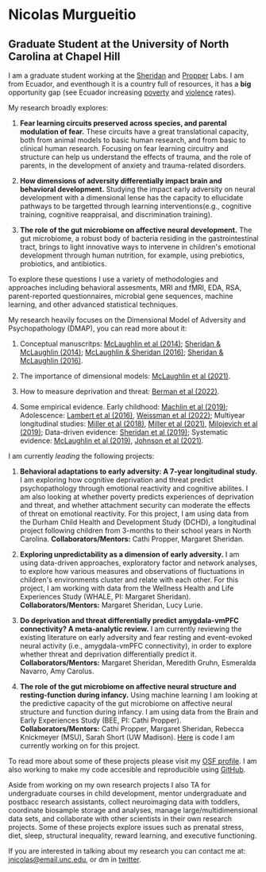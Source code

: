 #  **Nicolas Murgueitio**

##  **Graduate Student at the University of North Carolina at Chapel Hill**

I am a graduate student working at the [Sheridan](https://circlelab.unc.edu/) and [Propper](https://beelab.web.unc.edu/) Labs. I am from Ecuador, and eventhough it is a country full of resources, it has a **big** opportunity gap (see Ecuador increasing [poverty](https://www.macrotrends.net/countries/ECU/ecuador/poverty-rate) and [violence](https://www.macrotrends.net/countries/ECU/ecuador/murder-homicide-rate) rates). 

My research broadly explores: 

1) **Fear learning circuits preserved across species, and parental modulation of fear.** These circuits have a great translational capacity, both from animal models to basic human research, and from basic to clinical human research. Focusing on fear learning circuitry and structure can help us understand the effects of trauma, and the role of parents, in the development of anxiety and trauma-related disorders. 

2) **How dimensions of adversity differentially impact brain and behavioral development.** Studying the impact early adversity on neural development with a dimensional lense has the capacity to ellucidate pathways to be targetted through learning interventions(e.g., cognitive training, cognitive reappraisal, and discrimination training).  

3) **The role of the gut microbiome on affective neural development.** The gut microbiome, a robust body of bacteria residing in the gastrointestinal tract, brings to light innovative ways to intervene in children's emotional development through human nutrition, for example, using prebiotics, probiotics, and antibiotics.  

To explore these questions I use a variety of methodologies and approaches including behavioral assesments, MRI and fMRI, EDA, RSA, parent-reported questionnaires, microbial gene sequences, machine learning, and other advanced statistical techniques. 

My research heavily focuses on the Dimensional Model of Adversity and Psychopathology (DMAP), you can read more about it:

1. Conceptual manuscritps: [McLaughlin et al (2014)](https://www.sciencedirect.com/science/article/pii/S0149763414002620); [Sheridan & McLaughlin (2014)](https://www.sciencedirect.com/science/article/pii/S1364661314002022); [McLaughlin & Sheridan (2016)](https://journals.sagepub.com/doi/pdf/10.1177/0963721416655883); [Sheridan & McLaughlin (2016)](https://www.sciencedirect.com/science/article/pii/S2352154616301140).

2. The importance of dimensional models: [McLaughlin et al (2021)](https://journals.sagepub.com/doi/pdf/10.1177/1745691621992346).

3. How to measure deprivation and threat: [Berman et al (2022)](https://www.cambridge.org/core/journals/development-and-psychopathology/article/measuring-early-life-adversity-a-dimensional-approach/C7C005748EFA5E6C1DF1503E1D2A51B0).

4. Some empirical evidence. Early childhood: [Machlin et al (2019)](https://www.frontiersin.org/articles/10.3389/fnbeh.2019.00080/full?&utm_source=Email_to_authors_&utm_medium=Email&utm_content=T1_11.5e1_author&utm_campaign=Email_publication&field=&journalName=Frontiers_in_Behavioral_Neuroscience&id=452919); Adolescence: [Lambert et al (2016)](https://www.cambridge.org/core/journals/development-and-psychopathology/article/differential-associations-of-threat-and-deprivation-with-emotion-regulation-and-cognitive-control-in-adolescence/C0E35C875B5A4279315399EB25DF3690), [Weissman et al (2022)](https://direct.mit.edu/jocn/article/34/10/1892/109319/Exposure-to-Violence-as-an-Environmental-Pathway); Multiyear longitudinal studies: [Miller et al (2018)](https://psycnet.apa.org/record/2018-09964-003), [Miller et al (2021)](https://acamh.onlinelibrary.wiley.com/doi/full/10.1111/jcpp.13260), [Milojevich et al (2019)](https://www.cambridge.org/core/journals/development-and-psychopathology/article/deprivation-and-threat-emotion-dysregulation-and-psychopathology-concurrent-and-longitudinal-associations/14EBF25BB907C3AE08EC6F4395E9948B); Data-driven evidence: [Sheridan et al (2019)](https://onlinelibrary.wiley.com/doi/full/10.1111/desc.12934); Systematic evidence: [McLaughlin et al (2019)](https://www.annualreviews.org/doi/abs/10.1146/annurev-devpsych-121318-084950), [Johnson et al (2021)](https://jamanetwork.com/journals/jamapediatrics/article-abstract/2782328). 
    
I am currently *leading* the following projects:

1. **Behavioral adaptations to early adversity: A 7-year longitudinal study.** I am exploring how cognitive deprivation and threat predict psychopathology through emotional reactivity and cognitive abilites. I am also looking at whether poverty predicts experiences of deprivation and threat, and whether attachment security can moderate the effects of threat on emotional reactivity. For this project, I am using data from the Durham Child Health and Development Study (DCHD), a longitudinal project following children from 3-months to their school years in North Carolina. **Collaborators/Mentors:** Cathi Propper, Margaret Sheridan.

2. **Exploring unpredictability as a dimension of early adversity.** I am using data-driven approaches, exploratory factor and network analyses, to explore how various measures and observations of fluctuations in children's environments cluster and relate with each other. For this project, I am working with data from the Wellness Health and Life Experiences Study (WHALE, PI: Margaret Sheridan). **Collaborators/Mentors:** Margaret Sheridan, Lucy Lurie.

3. **Do deprivation and threat differentially predict amygdala-vmPFC connectivity? A meta-analytic review.** I am currently reviewing the existing literature on early adversity and fear resting and event-evoked neural activity (i.e., amygdala-vmPFC connectivity), in order to explore whether threat and deprivation differentially predict it.  **Collaborators/Mentors:** Margaret Sheridan, Meredith Gruhn, Esmeralda Navarro, Amy Carolus.

4. **The role of the gut microbiome on affective neural structure and resting-function during infancy.** Using machine learning I am looking at the predictive capacity of the gut microbiome on affective neural structure and function during infancy. I am using data from the Brain and Early Experiences Study (BEE, PI: Cathi Propper). **Collaborators/Mentors:** Cathi Propper, Margaret Sheridan, Rebecca Knickmeyer (MSU), Sarah Short (UW Madison). [Here](https://github.com/nicolasmurgueitio/RandomForestBrainMicrobiome) is code I am currently working on for this project. 

To read more about some of these projects please visit my [OSF profile](https://osf.io/profile/?view_only=02023f70035a49e6b56eb969a50ae3ea). I am also working to make my code accesible and reproducible using [GitHub](https://github.com/nicolasmurgueitio). 

Aside from working on my own research projects I also TA for undergraduate courses in child development, mentor undergraduate and postbacc research assistants, collect neuroimaging data with toddlers, coordinate biosample storage and analyses, manage large/multidimensional data sets, and collaborate with other scientists in their own research projects. Some of these projects explore issues such as prenatal stress, diet, sleep, structural inequality, reward learning, and executive functioning.  

If you are interested in talking about my research you can contact me at: [jnicolas@email.unc.edu](mailto:jnicolas@email.unc.edu), or dm in [twitter](https://twitter.com/jnmurgueitio). 
